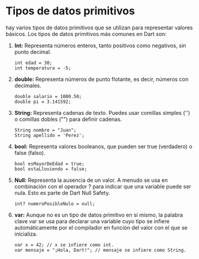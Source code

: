 # Tipos de datos primitivos
hay varios tipos de datos primitivos que se utilizan para representar valores básicos. Los tipos de datos primitivos más comunes en Dart son:

1. **Int:** Representa números enteros, tanto positivos como negativos, sin punto decimal.
    ```
    int edad = 30;
    int temperatura = -5;
    ```
2. **double:** Representa números de punto flotante, es decir, números con decimales.
    ```
    double salario = 1000.50;
    double pi = 3.141592;
    ```
3. **String:** Representa cadenas de texto. Puedes usar comillas simples ('') o comillas dobles ("") para definir cadenas.
    ```
    String nombre = "Juan";
    String apellido = 'Perez';
    ```
4. **bool:** Representa valores booleanos, que pueden ser true (verdadero) o false (falso).
    ```
    bool esMayorDeEdad = true;
    bool estaLloviendo = false;
    ```
5. **Null:** Representa la ausencia de un valor. A menudo se usa en combinación con el operador ? para indicar que una variable puede ser nula. Esto es parte de Dart Null Safety.
    ```
    int? numeroPosibleNulo = null;
    ```
6. **var:** Aunque no es un tipo de datos primitivo en sí mismo, la palabra clave var se usa para declarar una variable cuyo tipo se infiere automáticamente por el compilador en función del valor con el que se inicializa.
   ```
   var x = 42; // x se infiere como int.
   var mensaje = "¡Hola, Dart!"; // mensaje se infiere como String.
    ```